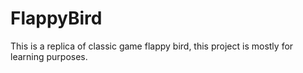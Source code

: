 # FlappyBird
This is a replica of classic game flappy bird, this project is mostly for learning purposes.
